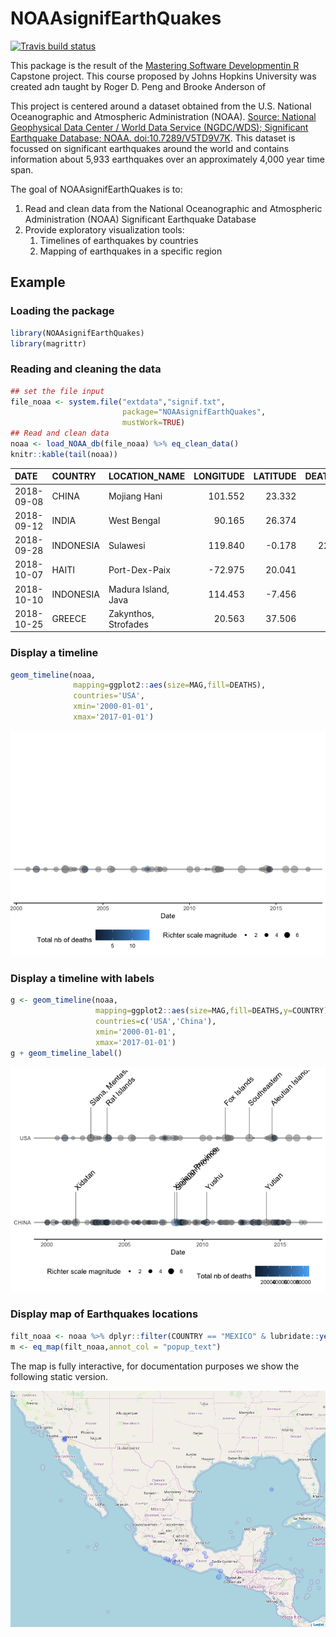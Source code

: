 <!-- README.md is generated from README.Rmd. Please edit that file -->

# NOAAsignifEarthQuakes

<!-- badges: start -->

[![Travis build
status](https://travis-ci.org/BreizhZut/NOAAsignifEarthQuakes.svg?branch=master)](https://travis-ci.org/BreizhZut/NOAAsignifEarthQuakes)
<!-- badges: end -->

This package is the result of the [Mastering Software Developmentin
R](https://www.coursera.org/specializations/r) Capstone project. This
course proposed by Johns Hopkins University was created adn taught by
Roger D. Peng and Brooke Anderson of

This project is centered around a dataset obtained from the U.S.
National Oceanographic and Atmospheric Administration (NOAA). [Source:
National Geophysical Data Center / World Data Service (NGDC/WDS);
Significant Earthquake Database; NOAA.
doi:10.7289/V5TD9V7K](https://data.nodc.noaa.gov/cgi-bin/iso?id=gov.noaa.ngdc.mgg.hazards:G012153).
This dataset is focussed on significant earthquakes around the world and
contains information about 5,933 earthquakes over an approximately 4,000
year time span.

The goal of NOAAsignifEarthQuakes is to:

1.  Read and clean data from the National Oceanographic and Atmospheric
    Administration (NOAA) Significant Earthquake Database
2.  Provide exploratory visualization tools:
    1.  Timelines of earthquakes by countries
    2.  Mapping of earthquakes in a specific region

## Example

### Loading the package

``` r
library(NOAAsignifEarthQuakes)
library(magrittr)
```

### Reading and cleaning the data

``` r
## set the file input
file_noaa <- system.file("extdata","signif.txt",
                         package="NOAAsignifEarthQuakes",
                         mustWork=TRUE)
## Read and clean data
noaa <- load_NOAA_db(file_noaa) %>% eq_clean_data()
knitr::kable(tail(noaa))
```

| DATE       | COUNTRY   | LOCATION\_NAME       | LONGITUDE | LATITUDE | DEATHS | MAG |
| :--------- | :-------- | :------------------- | --------: | -------: | -----: | --: |
| 2018-09-08 | CHINA     | Mojiang Hani         |   101.552 |   23.332 |     NA | 5.6 |
| 2018-09-12 | INDIA     | West Bengal          |    90.165 |   26.374 |      1 | 5.3 |
| 2018-09-28 | INDONESIA | Sulawesi             |   119.840 |  \-0.178 |   2256 | 7.5 |
| 2018-10-07 | HAITI     | Port-Dex-Paix        |  \-72.975 |   20.041 |     18 | 5.9 |
| 2018-10-10 | INDONESIA | Madura Island, Java  |   114.453 |  \-7.456 |      4 | 6.0 |
| 2018-10-25 | GREECE    | Zakynthos, Strofades |    20.563 |   37.506 |     NA | 6.8 |

### Display a timeline

``` r
geom_timeline(noaa,
              mapping=ggplot2::aes(size=MAG,fill=DEATHS),
              countries='USA',
              xmin='2000-01-01',
              xmax='2017-01-01')
```

![](README-timeline_usa-1.png)<!-- -->

### Display a timeline with labels

``` r
g <- geom_timeline(noaa,
                   mapping=ggplot2::aes(size=MAG,fill=DEATHS,y=COUNTRY),
                   countries=c('USA','China'),
                   xmin='2000-01-01',
                   xmax='2017-01-01') 
g + geom_timeline_label()
```

![](README-timeline_usa_china_labels-1.png)<!-- -->

### Display map of Earthquakes locations

``` r
filt_noaa <- noaa %>% dplyr::filter(COUNTRY == "MEXICO" & lubridate::year(DATE) >= 2000)
m <- eq_map(filt_noaa,annot_col = "popup_text")
```

The map is fully interactive, for documentation purposes we show the
following static version.

![](README-map_mexico-1.png)<!-- -->
